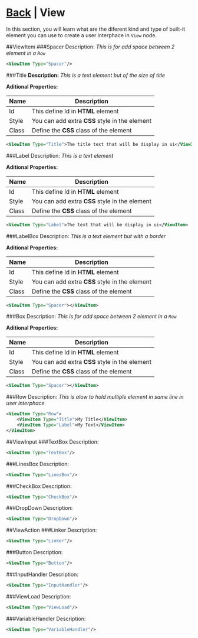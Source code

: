 # [Back](https://github.com/TopDeveloper29/UPrompt/blob/Post/README.md) | View
In this section, you will learn what are the diferent kind and type of built-it element you can use to create a user interphace in `View` node.

##ViewItem
###Spacer
Description: *This is for add space between 2 element in a `Row`* 
```xml
<ViewItem Type="Spacer"/>
```
###Title
**Description:** *This is a text element but of the size of title* 

**Aditional Properties:**

| Name | Description |
| ------------ | ------------ |
| Id  | This define Id in **HTML** element |
| Style  | You can add extra **CSS** style in the element  |
| Class  | Define the **CSS** class of the element  |

```xml
<ViewItem Type="Title">The title text that will be display in ui</ViewItem>
```
###Label
Description: *This is a text element* 

**Aditional Properties:**

| Name | Description |
| ------------ | ------------ |
| Id  | This define Id in **HTML** element |
| Style  | You can add extra **CSS** style in the element  |
| Class  | Define the **CSS** class of the element  |
```xml
<ViewItem Type="Label">The text that will be display in ui</ViewItem>
```
###LabelBox
Description: *This is a text element but with a border* 

**Aditional Properties:**

| Name | Description |
| ------------ | ------------ |
| Id  | This define Id in **HTML** element |
| Style  | You can add extra **CSS** style in the element  |
| Class  | Define the **CSS** class of the element  |
```xml
<ViewItem Type="Spacer"></ViewItem>
```
###Box
Description: *This is for add space between 2 element in a `Row`* 

**Aditional Properties:**

| Name | Description |
| ------------ | ------------ |
| Id  | This define Id in **HTML** element |
| Style  | You can add extra **CSS** style in the element  |
| Class  | Define the **CSS** class of the element  |
```xml
<ViewItem Type="Spacer"></ViewItem>
```
###Row
Description: *This is alow to hold multiple element in same line in user interphace* 
```xml
<ViewItem Type="Row">
	<ViewItem Type="Title">My Title</ViewItem>
	<ViewItem Type="Label">My Text</ViewItem>
</ViewItem>
```
##ViewInput
###TextBox
Description: 
```xml
<ViewItem Type="TextBox"/>
```
###LinesBox
Description:
```xml
<ViewItem Type="LinesBox"/>
```
###CheckBox
Description:
```xml
<ViewItem Type="CheckBox"/>
```
###DropDown
Description:
```xml
<ViewItem Type="DropDown"/>
```
##ViewAction
###Linker
Description:
```xml
<ViewItem Type="Linker"/>
```
###Button
Description:
```xml
<ViewItem Type="Button"/>
```
###InputHandler
Description:
```xml
<ViewItem Type="InputHandler"/>
```
###ViewLoad
Description:
```xml
<ViewItem Type="ViewLoad"/>
```
###VariableHandler
Description:
```xml
<ViewItem Type="VariableHandler"/>
```
